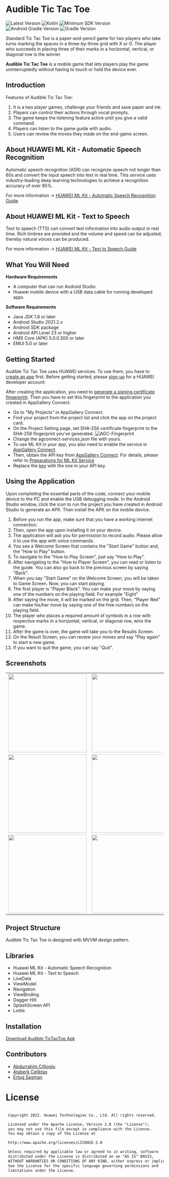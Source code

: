 # Audible Tic Tac Toe

![Latest Version](https://img.shields.io/badge/latestVersion-1.0.0-yellow) ![Kotlin](https://img.shields.io/badge/language-kotlin-blue) ![Minimum SDK Version](https://img.shields.io/badge/minSDK-23-orange) ![Android Gradle Version](https://img.shields.io/badge/androidGradleVersion-7.2.1-green) ![Gradle Version](https://img.shields.io/badge/gradleVersion-7.3.3-informational)

Standard Tic Tac Toe is a paper-and-pencil game for two players who take turns marking the spaces in a three-by-three grid with X or O. The player who succeeds in placing three of their marks in a horizontal, vertical, or diagonal row is the winner. 

**Audible Tic Tac Toe** is a mobile game that lets players play the game uninterruptedly without having to touch or hold the device ever.


## Introduction

Features of Audible Tic Tac Toe:
1.	It is a two player games, challenge your friends and save paper and ink.
2.  Players can control their actions through vocal prompts.
3.  The game keeps the listening feature active until you give a valid command.
4.	Players can listen to the game guide with audio.
5.	Users can review the moves they made on the end-game screen.


## About HUAWEI ML Kit - Automatic Speech Recognition

Automatic speech recognition (ASR) can recognize speech not longer than 60s and convert the input speech into text in real time. This service uses industry-leading deep learning technologies to achieve a recognition accuracy of over 95%.

For more information -> [HUAWEI ML Kit - Automatic Speech Recognition Guide](https://developer.huawei.com/consumer/en/doc/development/hiai-Guides/ml-asr-0000001050066212)

## About HUAWEI ML Kit - Text to Speech

Text to speech (TTS) can convert text information into audio output in real time. Rich timbres are provided and the volume and speed can be adjusted, thereby natural voices can be produced.

For more information -> [HUAWEI ML Kit - Text to Speech Guide](https://developer.huawei.com/consumer/en/doc/development/hiai-Guides/ml-tts-0000001050068169)



## What You Will Need

**Hardware Requirements**
- A computer that can run Android Studio.
- Huawei mobile device with a USB data cable for running developed apps

**Software Requirements**
- Java JDK 1.8 or later
- Android Studio 2021.2.x
- Android SDK package
- Android API Level 23 or higher
- HMS Core (APK) 5.0.0.300 or later
- EMUI 5.0 or later

## Getting Started

Audible Tic Tac Toe uses HUAWEI services. To use them, you have to [create an app](https://developer.huawei.com/consumer/en/doc/distribution/app/agc-create_app) first. Before getting started, please [sign-up](https://id1.cloud.huawei.com/CAS/portal/userRegister/regbyemail.html?service=https%3A%2F%2Foauth-login1.cloud.huawei.com%2Foauth2%2Fv2%2Flogin%3Faccess_type%3Doffline%26client_id%3D6099200%26display%3Dpage%26flowID%3D6d751ab7-28c0-403c-a7a8-6fc07681a45d%26h%3D1603370512.3540%26lang%3Den-us%26redirect_uri%3Dhttps%253A%252F%252Fdeveloper.huawei.com%252Fconsumer%252Fen%252Flogin%252Fhtml%252FhandleLogin.html%26response_type%3Dcode%26scope%3Dopenid%2Bhttps%253A%252F%252Fwww.huawei.com%252Fauth%252Faccount%252Fcountry%2Bhttps%253A%252F%252Fwww.huawei.com%252Fauth%252Faccount%252Fbase.profile%26v%3D9f7b3af3ae56ae58c5cb23a5c1ff5af7d91720cea9a897be58cff23593e8c1ed&loginUrl=https%3A%2F%2Fid1.cloud.huawei.com%3A443%2FCAS%2Fportal%2FloginAuth.html&clientID=6099200&lang=en-us&display=page&loginChannel=89000060&reqClientType=89) for a HUAWEI developer account.

After creating the application, you need to [generate a signing certificate fingerprint](https://developer.huawei.com/consumer/en/codelab/HMSPreparation/index.html#3). Then you have to set this fingerprint to the application you created in AppGallery Connect.
- Go to "My Projects" in AppGallery Connect.
- Find your project from the project list and click the app on the project card.
- On the Project Setting page, set SHA-256 certificate fingerprint to the SHA-256 fingerprint you've generated.
![AGC-Fingerprint](https://communityfile-drcn.op.hicloud.com/FileServer/getFile/cmtyPub/011/111/111/0000000000011111111.20200511174103.08977471998788006824067329965155:50510612082412:2800:6930AD86F3F5AF6B2740EF666A56165E65A37E64FA305A30C5EFB998DA38D409.png?needInitFileName=true?needInitFileName=true?needInitFileName=true?needInitFileName=true)
- Change the agconnect-services.json file with yours.
- To use ML Kit in your app, you also need to enable the service in [AppGallery Connect](https://developer.huawei.com/consumer/en/service/josp/agc/index.html).
- Then, obtain the API key from [AppGallery Connect](https://developer.huawei.com/consumer/en/service/josp/agc/index.html). For details, please refer to [Preparations for ML Kit Service](https://developer.huawei.com/consumer/en/doc/development/hiai-Guides/add-appgallery-0000001050038080)
- Replace the [key](https://github.com/Explore-In-HMS/Audible-TicTacToe/blob/master/app/build.gradle#L51) with the one in your API key.

## Using the Application

Upon completing the essential parts of the code, connect your mobile device to the PC and enable the USB debugging mode. In the Android Studio window, click the icon to run the project you have created in Android Studio to generate an APK. Then install the APK on the mobile device.

1.  Before you run the app, make sure that you have a working internet connection.
2.	Then, open the app upon installing it on your device.
3.	The application will ask you for permission to record audio. Please allow it to use the app with voice commands.
3.  You see a Welcome Screen that contains the "Start Game" button and, the "How to Play" button.
4.	To navigate to the "How to Play Screen", just say "How to Play".
5.	After navigating to the "How to Player Screen", you can read or listen to the guide. You can also go back to the previous screen by saying "Back".
6.  When you say "Start Game" on the Welcome Screen, you will be taken to Game Screen. Now, you can start playing.
7.  The first player is "Player Black". You can make your move by saying one of the numbers on the playing field. For example "Eight"
8.  After saying the move, it will be marked on the grid. Then, "Player Red" can make his/her move by saying one of the free numbers on the playing field.
9.	The player who places a required amount of symbols in a row with respective marks in a horizontal, vertical, or diagonal row, wins the game.
10.	After the game is over, the game will take you to the Results Screen. 
11.	On the Result Screen, you can review your moves and say "Play again" to start a new game.
12.	If you want to quit the game, you can say "Quit".



## Screenshots

<table>
<tr>
<td>
<img src="screenshots/01-Splash.png" width="250"> 
</td>
<td>
<img src="screenshots/02-StartGame.png" width="250"> 
</td>
<td>
<img src="screenshots/03-HowToPlay.png" width="250">
</td>
</tr>

<tr>
<td>
<img src="screenshots/04-GameEmptyBlackTurn.png" width="250">
</td>
<td>
<img src="screenshots/05-GameRedTurn.png" width="250">
</td>
<td>
<img src="screenshots/06-GameBlackTurn.png" width="250"> 
</td>
</tr>

<tr>
<td>
<img src="screenshots/07-ResultBlackWon.png" width="250">
</td>
<td>
<img src="screenshots/08-ResultBlackWon.png" width="250"> 
</td>
<td>
<img src="screenshots/09-ResultDraw.png" width="250"> 
</td>
</tr>

</table>

## Project Structure

Audible Tic Tac Toe is designed with MVVM design pattern.

## Libraries
- Huawei ML Kit - Automatic Speech Recognition
- Huawei ML Kit - Text to Speech
- LiveData
- ViewModel
- Navigation
- ViewBinding
- Dagger Hilt
- SplashScreen API
- Lottie

## Installation
[Download Audible TicTacToe Apk](https://github.com/Explore-In-HMS/Audible-TicTacToe/raw/master/apk/AudibleTicTacToe.apk)

## Contributors
* [Abdurrahim Cillioglu](https://github.com/acillioglu)
* [Ataberk Celiktas](https://github.com/AtaberkCeliktas)
* [Ertug Sagman](https://github.com/ertug-sagman0)

# License
```xml

 Copyright 2022. Huawei Technologies Co., Ltd. All rights reserved.

 Licensed under the Apache License, Version 2.0 (the "License");
 you may not use this file except in compliance with the License.
 You may obtain a copy of the License at

 http://www.apache.org/licenses/LICENSE-2.0

 Unless required by applicable law or agreed to in writing, software
 distributed under the License is distributed on an "AS IS" BASIS,
 WITHOUT WARRANTIES OR CONDITIONS OF ANY KIND, either express or implied.
 See the License for the specific language governing permissions and
 limitations under the License.

```